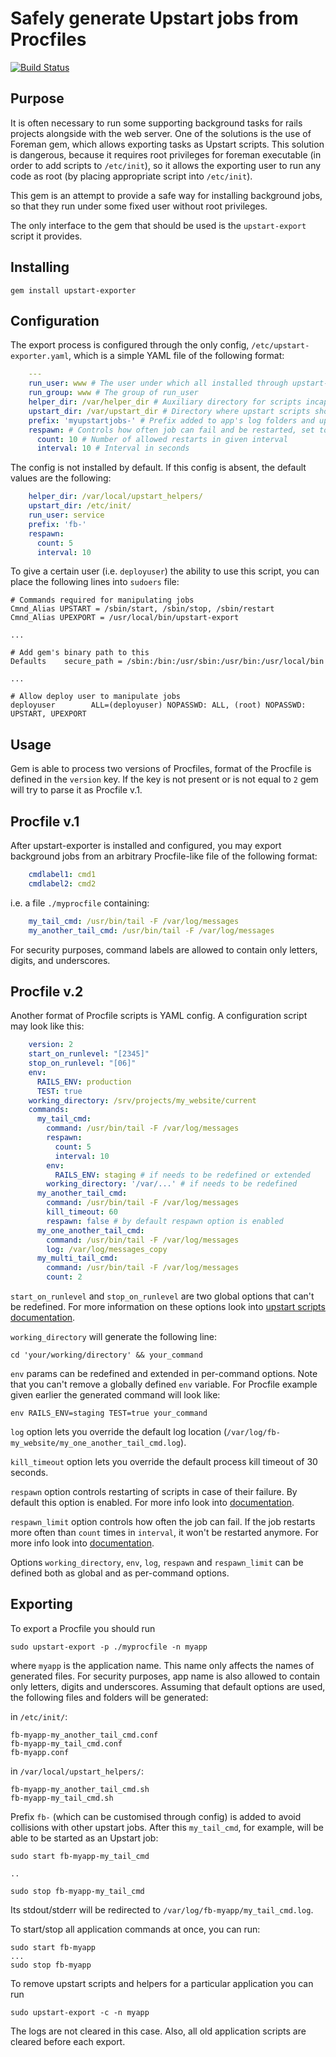 Safely generate Upstart jobs from Procfiles
===========================================

[![Build Status](https://secure.travis-ci.org/funbox/upstart-exporter.png)](http://travis-ci.org/funbox/upstart-exporter)

Purpose
-------

It is often necessary to run some supporting background tasks for rails projects alongside with the web server.
One of the solutions is the use of Foreman gem, which allows exporting tasks as Upstart scripts.
This solution is dangerous, because it requires root privileges for foreman executable (in order to add scripts to `/etc/init`),
so it allows the exporting user to run any code as root (by placing appropriate script into `/etc/init`).

This gem is an attempt to provide a safe way for installing background jobs, so that they run under some fixed user
without root privileges.

The only interface to the gem that should be used is the `upstart-export` script it provides.

Installing
----------

    gem install upstart-exporter


Configuration
-------------

The export process is configured through the only config, `/etc/upstart-exporter.yaml`,
which is a simple YAML file of the following format:

```yaml
    ---
    run_user: www # The user under which all installed through upstart-exporter background jobs are run
    run_group: www # The group of run_user
    helper_dir: /var/helper_dir # Auxiliary directory for scripts incapsulating background jobs
    upstart_dir: /var/upstart_dir # Directory where upstart scripts should be placed
    prefix: 'myupstartjobs-' # Prefix added to app's log folders and upstart scripts
    respawn: # Controls how often job can fail and be restarted, set to false to prohibit restart after failure
      count: 10 # Number of allowed restarts in given interval
      interval: 10 # Interval in seconds
```

The config is not installed by default. If this config is absent, the default values are the following:

```yaml
    helper_dir: /var/local/upstart_helpers/
    upstart_dir: /etc/init/
    run_user: service
    prefix: 'fb-'
    respawn:
      count: 5
      interval: 10
```

To give a certain user (i.e. `deployuser`) the ability to use this script, you can place the following lines into `sudoers` file:

    # Commands required for manipulating jobs
    Cmnd_Alias UPSTART = /sbin/start, /sbin/stop, /sbin/restart
    Cmnd_Alias UPEXPORT = /usr/local/bin/upstart-export

    ...

    # Add gem's binary path to this
    Defaults    secure_path = /sbin:/bin:/usr/sbin:/usr/bin:/usr/local/bin

    ...

    # Allow deploy user to manipulate jobs
    deployuser        ALL=(deployuser) NOPASSWD: ALL, (root) NOPASSWD: UPSTART, UPEXPORT


Usage
-----

Gem is able to process two versions of Procfiles, format of the Procfile is
defined in the `version` key. If the key is not present or is not equal to `2`
gem will try to parse it as Procfile v.1.

Procfile v.1
------------

After upstart-exporter is installed and configured, you may export background jobs
from an arbitrary Procfile-like file of the following format:

```yaml
    cmdlabel1: cmd1
    cmdlabel2: cmd2
```

i.e. a file `./myprocfile` containing:

```yaml
    my_tail_cmd: /usr/bin/tail -F /var/log/messages
    my_another_tail_cmd: /usr/bin/tail -F /var/log/messages
```

For security purposes, command labels are allowed to contain only letters, digits, and underscores.

Procfile v.2
------------

Another format of Procfile scripts is YAML config. A configuration script may
look like this:

```yaml
    version: 2
    start_on_runlevel: "[2345]"
    stop_on_runlevel: "[06]"
    env:
      RAILS_ENV: production
      TEST: true
    working_directory: /srv/projects/my_website/current
    commands:
      my_tail_cmd:
        command: /usr/bin/tail -F /var/log/messages
        respawn:
          count: 5
          interval: 10
        env:
          RAILS_ENV: staging # if needs to be redefined or extended
        working_directory: '/var/...' # if needs to be redefined
      my_another_tail_cmd:
        command: /usr/bin/tail -F /var/log/messages
        kill_timeout: 60
        respawn: false # by default respawn option is enabled
      my_one_another_tail_cmd:
        command: /usr/bin/tail -F /var/log/messages
        log: /var/log/messages_copy
      my_multi_tail_cmd:
        command: /usr/bin/tail -F /var/log/messages
        count: 2
```

`start_on_runlevel` and `stop_on_runlevel` are two global options that can't be
redefined. For more information on these options look into
[upstart scripts documentation](http://upstart.ubuntu.com/cookbook/#start-on).

`working_directory` will generate the following line:

    cd 'your/working/directory' && your_command

`env` params can be redefined and extended in per-command options. Note that
you can't remove a globally defined `env` variable.
For Procfile example given earlier the generated command will look like:

    env RAILS_ENV=staging TEST=true your_command

`log` option lets you override the default log location (`/var/log/fb-my_website/my_one_another_tail_cmd.log`).

`kill_timeout` option lets you override the default process kill timeout of 30 seconds.

`respawn` option controls restarting of scripts in case of their failure.
By default this option is enabled. For
more info look into [documentation](http://upstart.ubuntu.com/cookbook/#respawn).

`respawn_limit` option controls how often the job can fail. If the job restarts more
often than `count` times in `interval`, it won't be restarted anymore. For more
info look into [documentation](http://upstart.ubuntu.com/cookbook/#respawn-limit).

Options `working_directory`, `env`, `log`, `respawn` and `respawn_limit` can be
defined both as global and as per-command options.

Exporting
---------

To export a Procfile you should run

    sudo upstart-export -p ./myprocfile -n myapp

where `myapp` is the application name.
This name only affects the names of generated files.
For security purposes, app name is also allowed to contain only letters, digits and underscores.
Assuming that default options are used, the following files and folders will be generated:

in `/etc/init/`:

    fb-myapp-my_another_tail_cmd.conf
    fb-myapp-my_tail_cmd.conf
    fb-myapp.conf

in `/var/local/upstart_helpers/`:

    fb-myapp-my_another_tail_cmd.sh
    fb-myapp-my_tail_cmd.sh

Prefix `fb-` (which can be customised through config) is added to avoid collisions with other upstart jobs.
After this `my_tail_cmd`, for example, will be able to be started as an Upstart job:

    sudo start fb-myapp-my_tail_cmd

    ..

    sudo stop fb-myapp-my_tail_cmd

Its stdout/stderr will be redirected to `/var/log/fb-myapp/my_tail_cmd.log`.

To start/stop all application commands at once, you can run:

    sudo start fb-myapp
    ...
    sudo stop fb-myapp

To remove upstart scripts and helpers for a particular application you can run

    sudo upstart-export -c -n myapp

The logs are not cleared in this case. Also, all old application scripts are cleared before each export.
